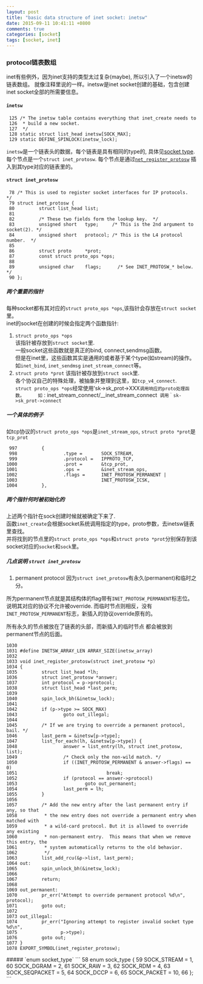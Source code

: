 ```yaml
---
layout: post
title: "basic data structure of inet socket: inetsw"
date: 2015-09-11 10:41:11 +0800
comments: true
categories: [socket]
tags: [socket, inet]
---
```


### protocol链表数组
inet有些例外，因为inet支持的类型太过复杂(maybe), 所以引入了一个inetsw的链表数组。
就像注释里说的一样。inetsw是inet socket创建的基础，包含创建inet socket全部的所需要信息。
#### `inetsw`
```
 125 /* The inetsw table contains everything that inet_create needs to
 126  * build a new socket.
 127  */
 128 static struct list_head inetsw[SOCK_MAX];
 129 static DEFINE_SPINLOCK(inetsw_lock);
```

`inetsw`是一个链表头的数据，每个链表是具有相同的type的, 具体见[socket type](#socketType).    
每个节点是一个`struct inet_protosw`. 每个节点是通过[`net_register_protosw`](#registerProtoNode)
插入到其type对应的链表里的。
<!-- more -->

#### `struct inet_protosw`
```
 78 /* This is used to register socket interfaces for IP protocols.  */
 79 struct inet_protosw {
 80         struct list_head list;
 81
 82         /* These two fields form the lookup key.  */
 83         unsigned short   type;     /* This is the 2nd argument to socket(2). */
 84         unsigned short   protocol; /* This is the L4 protocol number.  */
 85
 86         struct proto     *prot;
 87         const struct proto_ops *ops;
 88
 89         unsigned char    flags;      /* See INET_PROTOSW_* below.  */
 90 };
```

##### 两个重要的指针
每种socket都有其对应的`struct proto_ops *ops`,该指针会存放在`struct socket`里。  
inet的socket在创建的时候会指定两个函数指针:    
1. `struct proto_ops *ops`   
	该指针被存放到`struct socket`里.   
	一般socket这些函数就是真正的bind, connect,sendmsg函数。   
	但是在inet里，这些函数其实是通用的或者基于某个type(如stream)的操作。    
	如`inet_bind`, `inet_sendmsg` `inet_stream_connect`等。   
2. `struct proto *prot`
	该指针被存放到`struct sock`里.   
	各个协议自己的特殊处理，被抽象并整理到这里，如`tcp_v4_connect`.   
	`struct proto_ops *ops`经常使用'sk->sk_prot->XXX`调用响应的proto处理函数。    
	如：`inet_stream_connect/__inet_stream_connect` 调用｀sk->sk_prot->connect`

##### 一个具体的例子
如tcp协议的`struct proto_ops *ops`是`inet_stream_ops`, `struct proto *prot`是`tcp_prot`
```
 997         {
 998                 .type =       SOCK_STREAM,
 999                 .protocol =   IPPROTO_TCP,
1000                 .prot =       &tcp_prot,
1001                 .ops =        &inet_stream_ops,
1002                 .flags =      INET_PROTOSW_PERMANENT |
1003                               INET_PROTOSW_ICSK,
1004         },
```

##### 两个指针何时被初始化的
上述两个指针在sock创建时候就被确定下来了.   
函数`inet_create`会根据socket系统调用指定的type，proto参数，去inetsw链表里查找。   
并将找到的节点里的`struct proto_ops *ops`和`struct proto *prot`分别保存到该socket对应的`socket`和`sock`里。

<span id="registerProtoNode">

##### 几点说明 `struct inet_protosw`
1. permanent protocol
因为`struct inet_protosw`有永久(permanent)和临时之分。

所为permanent节点就是其结构体的flag带有`INET_PROTOSW_PERMANENT`标志位。说明其对应的协议不允许被override.
而临时节点则相反，没有`INET_PROTOSW_PERMANENT`标志，新插入的协议override原有的。

所有永久的节点被放在了链表的头部，而新插入的临时节点
都会被放到permanent节点的后面。

```
1030
1031 #define INETSW_ARRAY_LEN ARRAY_SIZE(inetsw_array)
1032
1033 void inet_register_protosw(struct inet_protosw *p)
1034 {
1035         struct list_head *lh;
1036         struct inet_protosw *answer;
1037         int protocol = p->protocol;
1038         struct list_head *last_perm;
1039
1040         spin_lock_bh(&inetsw_lock);
1041
1042         if (p->type >= SOCK_MAX)
1043                 goto out_illegal;
1044
1045         /* If we are trying to override a permanent protocol, bail. */
1046         last_perm = &inetsw[p->type];
1047         list_for_each(lh, &inetsw[p->type]) {
1048                 answer = list_entry(lh, struct inet_protosw, list);
1049                 /* Check only the non-wild match. */
1050                 if ((INET_PROTOSW_PERMANENT & answer->flags) == 0)
1051                                 break;
1052                 if (protocol == answer->protocol)
1053                         goto out_permanent;
1054                 last_perm = lh;
1055         }
1056
1057         /* Add the new entry after the last permanent entry if any, so that
1058          * the new entry does not override a permanent entry when matched with
1059          * a wild-card protocol. But it is allowed to override any existing
1060          * non-permanent entry.  This means that when we remove this entry, the
1061          * system automatically returns to the old behavior.
1062          */
1063         list_add_rcu(&p->list, last_perm);
1064 out:
1065         spin_unlock_bh(&inetsw_lock);
1066
1067         return;
1068
1069 out_permanent:
1070         pr_err("Attempt to override permanent protocol %d\n", protocol);
1071         goto out;
1072
1073 out_illegal:
1074         pr_err("Ignoring attempt to register invalid socket type %d\n",
1075                p->type);
1076         goto out;
1077 }
1078 EXPORT_SYMBOL(inet_register_protosw);
```
</span>

<span id="socketType">
##### `enum socket_type`
```
 58 enum sock_type {
 59         SOCK_STREAM     = 1,
 60         SOCK_DGRAM      = 2,
 61         SOCK_RAW        = 3,
 62         SOCK_RDM        = 4,
 63         SOCK_SEQPACKET  = 5,
 64         SOCK_DCCP       = 6,
 65         SOCK_PACKET     = 10,
 66 };
```
</span>
